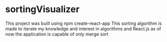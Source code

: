 # sortingVisualizer
This project was built using npm create-react-app
This sorting algorithm is made to iterate my knowledge and interest in algorithms and React.js
as of now the application is capable of only merge sort
